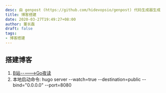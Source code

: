 ```yaml
---
desc: 由 genpost (https://github.com/hidevopsio/genpost) 代码生成器生成
title: 博客搭建
date: 2020-03-27T19:49:27+08:00
author: 董长磊
draft: false
tags:
- 博客搭建
---
```


## 搭建博客

1. [B站----->Go夜读](https://www.bilibili.com/video/BV1Zt411s7JM)
2. 本地启动命令: hugo server --watch=true --destination=public --bind="0.0.0.0" --port=8080


